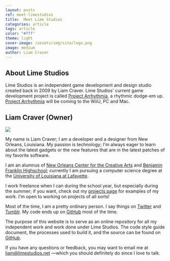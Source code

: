 ```yaml
---
layout: posts
ref: meet-limestudios
title:  Meet Lime Studios
categories: article
tags: article
color: "#fff"
theme: light
cover-image: /assets/img/site/logo.png
image: medium
author: Liam Craver
---
```

<h2>About Lime Studios</h2>
Lime Studios is an independent game development and design studio created back in 2009 by Liam Craver. Lime Studios' current game development project is called <a class="line-s arrhythmia" href="http://projectarrhythmia.com">Project Arrhythmia</a>, a rhythmic dodge-em up. <a class="line-s arrhythmia" href="http://projectarrhythmia.com">Project Arrhythmia</a> will be coming to the WiiU, PC and Mac.

<h2>Liam Craver (Owner)</h2>
<img class="center medium round" src="/assets/img/site/liam.png"/>
<p>My name is Liam Craver; I am a developer and a designer from New Orleans, Louisiana. My passion is technology; I'm always eager to learn about the latest gadgets or the new features that are in the latest patches of my favorite software.</p>
<p>I am an alumnus of <a class="line-s" href="http://www.nocca.com/">New Orleans Center for the Creative Arts</a> and <a class="line-s" href="http://www.edline.net/pages/bfhsla">Benjamin Franklin Highschool</a>; currently I am pursuing a computer science degree at the <a class="line-s" href="http://www.louisiana.edu/">University of Louisiana at Lafayette</a>.</p>
<p>I work freelance when I can during the school year, but especially during the summer; if you want, check out my <a class="line-s" href="http://limestudios.net">projects page</a> for examples of my work. I'm open to working on projects of all sorts!</p>
<p>Most of the time, I am a pretty ordinary person. I say things on <a class="line-s twitter" href="http://www.twitter.com/liamcraver">Twitter</a> and <a class="line-s tumblr" href="http://lcraver.tumblr.com">Tumblr</a>. My code ends up on <a class="line-s github" href="http://github.com/lcraver">GitHub</a> most of the time.</p>
<p>The purpose of this website is to serve as an online repository for all my independent work and work done under Lime Studios. The code style guide document, the processes used to build it, and the source can be found on <a class="line-s github" href="http://github.com/limestudios/limestudios-site">GitHub</a>.</p>
<p>If you have any questions or feedback, you may want to email me at <a class="line-s limestudios" href="mailto:liam@limestudios.net?subject=LimeStudios Site">liam@limestudios.net</a> —which you should definitely do since I love to talk.</p>
